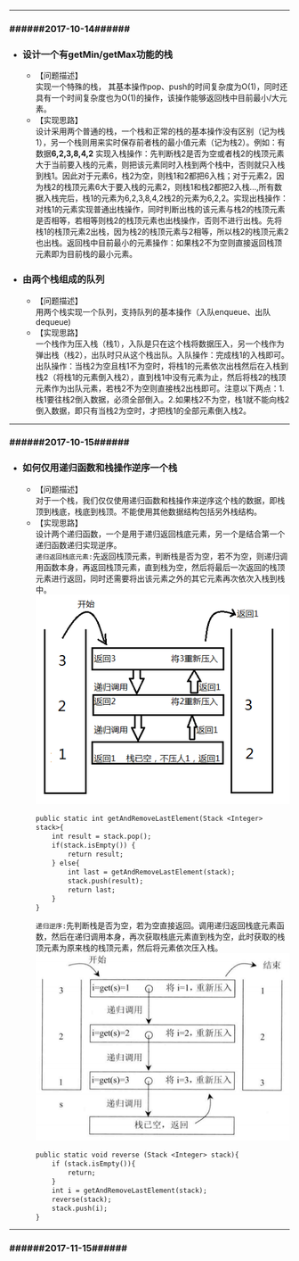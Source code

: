 -----
### \######2017-10-14######
* ### 设计一个有getMin/getMax功能的栈  
	* 【问题描述】  
		实现一个特殊的栈，	其基本操作pop、push的时间复杂度为O(1)，同时还具有一个时间复杂度也为O(1)的操作，该操作能够返回栈中目前最小/大元素。  
	* 【实现思路】  
		设计采用两个普通的栈，一个栈和正常的栈的基本操作没有区别（记为栈1），另一个栈则用来实时保存前者栈的最小值元素（记为栈2）。例如：有数据**6,2,3,8,4,2** 实现入栈操作：先判断栈2是否为空或者栈2的栈顶元素大于当前要入栈的元素，则把该元素同时入栈到两个栈中，否则就只入栈到栈1。因此对于元素6，栈2为空，则栈1和2都把6入栈；对于元素2，因为栈2的栈顶元素6大于要入栈的元素2，则栈1和栈2都把2入栈...,所有数据入栈完后，栈1的元素为6,2,3,8,4,2栈2的元素为6,2,2。实现出栈操作：对栈1的元素实现普通出栈操作，同时判断出栈的该元素与栈2的栈顶元素是否相等，若相等则栈2的栈顶元素也出栈操作，否则不进行出栈。先将栈1的栈顶元素2出栈，因为栈2的栈顶元素与2相等，所以栈2的栈顶元素2也出栈。返回栈中目前最小的元素操作：如果栈2不为空则直接返回栈顶元素即为目前栈的最小元素。   
  
* ### 由两个栈组成的队列  
	* 【问题描述】  
		用两个栈实现一个队列，支持队列的基本操作（入队enqueue、出队dequeue)  
	* 【实现思路】  
		一个栈作为压入栈（栈1），入队是只在这个栈将数据压入，另一个栈作为弹出栈（栈2），出队时只从这个栈出队。入队操作：完成栈1的入栈即可。出队操作：当栈2为空且栈1不为空时，将栈1的元素依次出栈然后在入栈到栈2（将栈1的元素倒入栈2），直到栈1中没有元素为止，然后将栈2的栈顶元素作为出队元素，若栈2不为空则直接栈2出栈即可。注意以下两点：1.栈1要往栈2倒入数据，必须全部倒入。2.如果栈2不为空，栈1就不能向栈2倒入数据，即只有当栈2为空时，才把栈1的全部元素倒入栈2。  

-----
### \######2017-10-15######
* ### 如何仅用递归函数和栈操作逆序一个栈  
	* 【问题描述】  
		对于一个栈，我们仅仅使用递归函数和栈操作来逆序这个栈的数据，即栈顶到栈底，栈底到栈顶。不能使用其他数据结构包括另外栈结构。  
	* 【实现思路】  
		设计两个递归函数，一个是用于递归返回栈底元素，另一个是结合第一个递归函数递归实现逆序。  
		`递归返回栈底元素:`先返回栈顶元素，判断栈是否为空，若不为空，则递归调用函数本身，再返回栈顶元素，直到栈为空，然后将最后一次返回的栈顶元素进行返回，同时还需要将出该元素之外的其它元素再次依次入栈到栈中。  
![ppt演示](https://github.com/Changzhisong/codinglife/blob/master/3-1.png)  
		```
		public static int getAndRemoveLastElement(Stack <Integer> stack>{
			int result = stack.pop();
			if(stack.isEmpty()) {
				return result;
			} else{
				int last = getAndRemoveLastElement(stack);
				stack.push(result);
				return last;
			}
		}
		```
		`递归逆序:`先判断栈是否为空，若为空直接返回。调用递归返回栈底元素函数，然后在递归调用本身，再次获取栈底元素直到栈为空，此时获取的栈顶元素为原来栈的栈顶元素，然后将元素依次压入栈。  
![ppt演示](https://github.com/Changzhisong/codinglife/blob/master/3-2.png)  
		```
		public static void reverse (Stack <Integer> stack){
			if (stack.isEmpty()){
				return;
			}
			int i = getAndRemoveLastElement(stack);
			reverse(stack);
			stack.push(i);
		}
		```

-----
### \######2017-11-15######